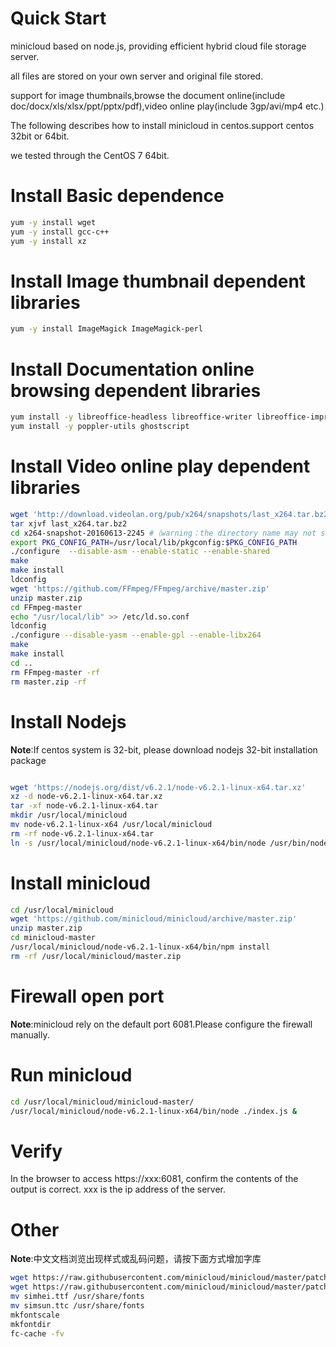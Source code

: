 # Quick Start

minicloud based on node.js, providing efficient hybrid cloud file storage server.

all files are stored on your own server and original file stored.

support for image thumbnails,browse the document online(include doc/docx/xls/xlsx/ppt/pptx/pdf),video online play(include 3gp/avi/mp4 etc.)

The following describes how to install minicloud in centos.support centos 32bit or 64bit.

we tested through the CentOS 7 64bit.


# Install Basic dependence
```bash
yum -y install wget 
yum -y install gcc-c++
yum -y install xz 
```
# Install Image thumbnail dependent libraries

```bash
yum -y install ImageMagick ImageMagick-perl
```

# Install Documentation online browsing dependent libraries
```bash
yum install -y libreoffice-headless libreoffice-writer libreoffice-impress libreoffice-calc libreoffice-langpack-zh-Hans
yum install -y poppler-utils ghostscript
```

# Install Video online play dependent libraries
```bash
wget 'http://download.videolan.org/pub/x264/snapshots/last_x264.tar.bz2'
tar xjvf last_x264.tar.bz2 
cd x264-snapshot-20160613-2245 #（warning：the directory name may not same as this guide）
export PKG_CONFIG_PATH=/usr/local/lib/pkgconfig:$PKG_CONFIG_PATH
./configure  --disable-asm --enable-static --enable-shared 
make
make install
ldconfig
wget 'https://github.com/FFmpeg/FFmpeg/archive/master.zip'
unzip master.zip
cd FFmpeg-master
echo "/usr/local/lib" >> /etc/ld.so.conf
ldconfig
./configure --disable-yasm --enable-gpl --enable-libx264
make
make install
cd ..
rm FFmpeg-master -rf
rm master.zip -rf
```

# Install Nodejs

__Note__:If centos system is 32-bit, please download nodejs 32-bit installation package

```bash

wget 'https://nodejs.org/dist/v6.2.1/node-v6.2.1-linux-x64.tar.xz'
xz -d node-v6.2.1-linux-x64.tar.xz
tar -xf node-v6.2.1-linux-x64.tar
mkdir /usr/local/minicloud
mv node-v6.2.1-linux-x64 /usr/local/minicloud
rm -rf node-v6.2.1-linux-x64.tar
ln -s /usr/local/minicloud/node-v6.2.1-linux-x64/bin/node /usr/bin/node
```

# Install minicloud

```bash
cd /usr/local/minicloud
wget 'https://github.com/minicloud/minicloud/archive/master.zip'
unzip master.zip
cd minicloud-master
/usr/local/minicloud/node-v6.2.1-linux-x64/bin/npm install
rm -rf /usr/local/minicloud/master.zip
```

# Firewall open port

__Note__:minicloud rely on the default port 6081.Please configure the firewall manually.

# Run minicloud
```bash
cd /usr/local/minicloud/minicloud-master/
/usr/local/minicloud/node-v6.2.1-linux-x64/bin/node ./index.js &
```

# Verify

In the browser to access https://xxx:6081, confirm the contents of the output is correct. xxx is the ip address of the server.

# Other

__Note__:中文文档浏览出现样式或乱码问题，请按下面方式增加字库
```bash
wget https://raw.githubusercontent.com/minicloud/minicloud/master/patch/linux/simhei.ttf
wget https://raw.githubusercontent.com/minicloud/minicloud/master/patch/linux/simsun.ttc
mv simhei.ttf /usr/share/fonts
mv simsun.ttc /usr/share/fonts
mkfontscale
mkfontdir
fc-cache -fv
```
